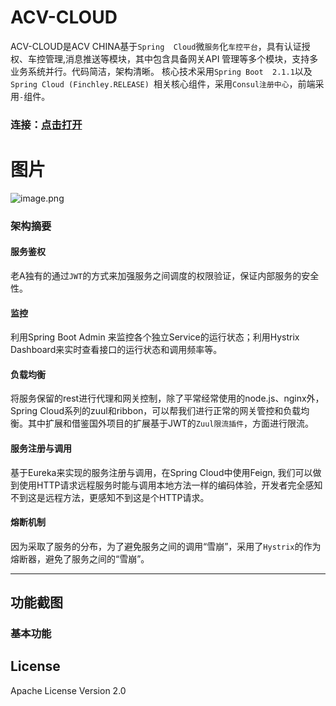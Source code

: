 # ACV-CLOUD
ACV-CLOUD是ACV CHINA基于`Spring 
Cloud`微`服务`化`车控平台`，具有认证授权、车控管理,消息推送等模块，其中包含具备网关API
管理等多个模块，支持多业务系统并行。代码简洁，架构清晰。
核心技术采用`Spring Boot 
2.1.1`以及`Spring Cloud (Finchley.RELEASE)
`相关核心组件，采用`Consul注册中心`，前端采用`-`组件。 

### 连接：[点击打开](https://github.com/dm299770/ACV-CLOUD)

# 图片
![image.png](http://upload-images.jianshu.io/upload_images/5700335-8d69f4e885a4ec85.png?imageMogr2/auto-orient/strip%7CimageView2/2/w/1240)

### 架构摘要

#### 服务鉴权
老A独有的通过`JWT`的方式来加强服务之间调度的权限验证，保证内部服务的安全性。

#### 监控
利用Spring Boot Admin 来监控各个独立Service的运行状态；利用Hystrix Dashboard来实时查看接口的运行状态和调用频率等。

#### 负载均衡
将服务保留的rest进行代理和网关控制，除了平常经常使用的node.js、nginx外，Spring Cloud系列的zuul和ribbon，可以帮我们进行正常的网关管控和负载均衡。其中扩展和借鉴国外项目的扩展基于JWT的`Zuul限流插件`，方面进行限流。

#### 服务注册与调用
基于Eureka来实现的服务注册与调用，在Spring Cloud中使用Feign, 我们可以做到使用HTTP请求远程服务时能与调用本地方法一样的编码体验，开发者完全感知不到这是远程方法，更感知不到这是个HTTP请求。

#### 熔断机制
因为采取了服务的分布，为了避免服务之间的调用“雪崩”，采用了`Hystrix`的作为熔断器，避免了服务之间的“雪崩”。

------

## 功能截图

### 基本功能

## License
Apache License Version 2.0